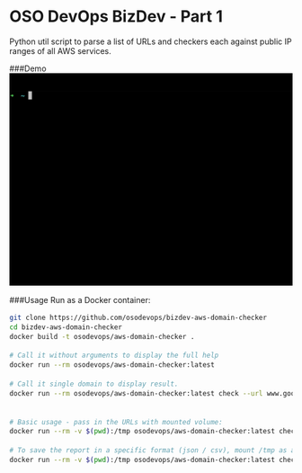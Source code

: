# OSO DevOps BizDev - Part 1
Python util script to parse a list of URLs and checkers each against public IP ranges of all AWS services.

###Demo
![AWS Domain Chccjer Demo](demo/aws-checker-small.gif) 

###Usage
Run as a Docker container:

~~~bash
git clone https://github.com/osodevops/bizdev-aws-domain-checker
cd bizdev-aws-domain-checker
docker build -t osodevops/aws-domain-checker .

# Call it without arguments to display the full help
docker run --rm osodevops/aws-domain-checker:latest

# Call it single domain to display result.
docker run --rm osodevops/aws-domain-checker:latest check --url www.google.com


# Basic usage - pass in the URLs with mounted volume:
docker run --rm -v $(pwd):/tmp osodevops/aws-domain-checker:latest check --website-list ./tmp/big_data_london_exhibitors.json

# To save the report in a specific format (json / csv), mount /tmp as a volume:
docker run --rm -v $(pwd):/tmp osodevops/aws-domain-checker:latest check --website-list ./tmp/big_data_london_exhibitors.json --export-json /tmp/out.json
~~~
